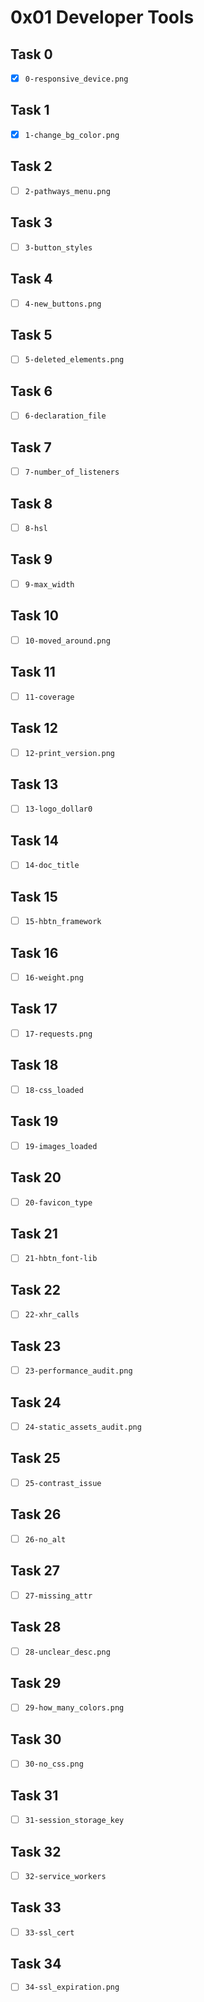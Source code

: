 # 0x01 Developer Tools

## Task 0

- [x] `0-responsive_device.png`

## Task 1

- [x] `1-change_bg_color.png`

## Task 2

- [ ] `2-pathways_menu.png`

## Task 3

- [ ] `3-button_styles`

## Task 4

- [ ] `4-new_buttons.png`

## Task 5

- [ ] `5-deleted_elements.png`

## Task 6

- [ ] `6-declaration_file`

## Task 7

- [ ] `7-number_of_listeners`

## Task 8

- [ ] `8-hsl`

## Task 9

- [ ] `9-max_width`

## Task 10

- [ ] `10-moved_around.png`

## Task 11

- [ ] `11-coverage`

## Task 12

- [ ] `12-print_version.png`

## Task 13

- [ ] `13-logo_dollar0`

## Task 14

- [ ] `14-doc_title`

## Task 15

- [ ] `15-hbtn_framework`

## Task 16

- [ ] `16-weight.png`

## Task 17

- [ ] `17-requests.png`

## Task 18

- [ ] `18-css_loaded`

## Task 19

- [ ] `19-images_loaded`

## Task 20

- [ ] `20-favicon_type`

## Task 21

- [ ] `21-hbtn_font-lib`

## Task 22

- [ ] `22-xhr_calls`

## Task 23

- [ ] `23-performance_audit.png`

## Task 24

- [ ] `24-static_assets_audit.png`

## Task 25

- [ ] `25-contrast_issue`

## Task 26

- [ ] `26-no_alt`

## Task 27

- [ ] `27-missing_attr`

## Task 28

- [ ] `28-unclear_desc.png`

## Task 29

- [ ] `29-how_many_colors.png`

## Task 30

- [ ] `30-no_css.png`

## Task 31

- [ ] `31-session_storage_key`

## Task 32

- [ ] `32-service_workers`

## Task 33

- [ ] `33-ssl_cert`

## Task 34

- [ ] `34-ssl_expiration.png`

